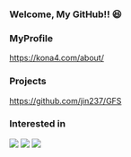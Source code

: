 ### Welcome, My GitHub!! 😆

### MyProfile
https://kona4.com/about/

### Projects
https://github.com/jin237/GFS

### Interested in
![](https://img.shields.io/badge/PHP-ccc.svg?logo=php&style=for-the-badge)
![](https://img.shields.io/badge/-Python-F9DC3E.svg?logo=python&style=for-the-badge)
![](https://img.shields.io/badge/-React-555.svg?logo=react&style=for-the-badge)
